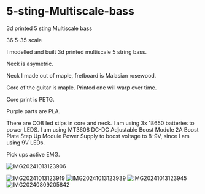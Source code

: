 # 5-sting-Multiscale-bass
3d printed 5 sting Multiscale bass

36'5-35 scale

I modelled and built 3d printed multiscale 5 string bass.

Neck is asymetric.

Neck I  made out of maple, fretboard is Malasian rosewood.

Core of the guitar is maple. Printed one will warp over time.

Core print is PETG.

Purple parts are PLA.

There are COB led stips in core and neck. I am using 3x 18650 batteries to power LEDS. I am using MT3608 DC-DC Adjustable Boost Module 2A Boost Plate Step Up Module Power Supply to boost voltage to 8-9V, since I am using 9V LEDs.

Pick ups active EMG.

![IMG20241013123906](https://github.com/user-attachments/assets/e6589095-5b2c-4999-8f5b-c4fa9185397c)

![IMG20241013123919](https://github.com/user-attachments/assets/351eab86-ae36-4b7c-b66f-23fc84fdeed8)
![IMG20241013123939](https://github.com/user-attachments/assets/80c6fbed-cc0a-4059-b2ce-1e15d014a081)
![IMG20241013123945](https://github.com/user-attachments/assets/b0b7fe1f-0c8b-4f0a-bc90-88fac2208cfd)
![IMG20240809205842](https://github.com/user-attachments/assets/5a2983bf-4bde-475d-a883-25f8bcbd7f22)
